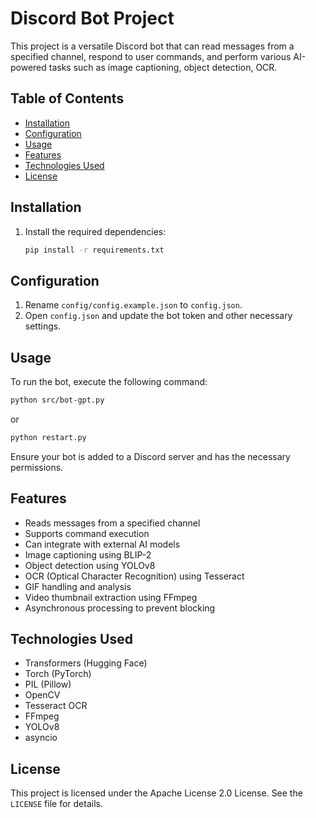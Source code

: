 # Discord Bot Project

This project is a versatile Discord bot that can read messages from a specified channel, respond to user commands, and perform various AI-powered tasks such as image captioning, object detection, OCR.

## Table of Contents

- [Installation](#installation)  
- [Configuration](#configuration)  
- [Usage](#usage)  
- [Features](#features)  
- [Technologies Used](#technologies-used)  
- [License](#license)  

## Installation

1. Install the required dependencies:  
   ```sh
   pip install -r requirements.txt
   ```

## Configuration

1. Rename `config/config.example.json` to `config.json`.  
2. Open `config.json` and update the bot token and other necessary settings.

## Usage

To run the bot, execute the following command:  

```sh
python src/bot-gpt.py
```
or 

```sh
python restart.py
```

Ensure your bot is added to a Discord server and has the necessary permissions.

## Features

- Reads messages from a specified channel  
- Supports command execution  
- Can integrate with external AI models  
- Image captioning using BLIP-2  
- Object detection using YOLOv8  
- OCR (Optical Character Recognition) using Tesseract  
- GIF handling and analysis  
- Video thumbnail extraction using FFmpeg  
- Asynchronous processing to prevent blocking  

## Technologies Used
 
- Transformers (Hugging Face)  
- Torch (PyTorch)  
- PIL (Pillow)  
- OpenCV  
- Tesseract OCR  
- FFmpeg  
- YOLOv8  
- asyncio  

## License

This project is licensed under the Apache License 2.0 License. See the `LICENSE` file for details.

